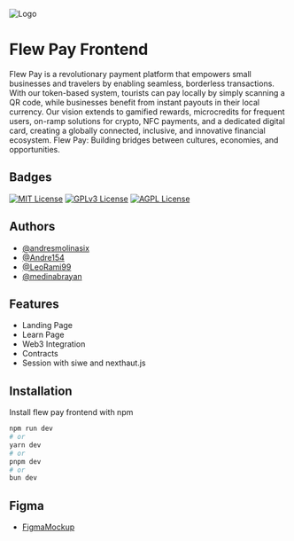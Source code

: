 ![Logo](https://flewpay.com/opengraph-image.png)

# Flew Pay Frontend

Flew Pay is a revolutionary payment platform that empowers small businesses and travelers by enabling seamless, borderless transactions. With our token-based system, tourists can pay locally by simply scanning a QR code, while businesses benefit from instant payouts in their local currency. Our vision extends to gamified rewards, microcredits for frequent users, on-ramp solutions for crypto, NFC payments, and a dedicated digital card, creating a globally connected, inclusive, and innovative financial ecosystem. Flew Pay: Building bridges between cultures, economies, and opportunities.

## Badges

[![MIT License](https://img.shields.io/badge/License-MIT-green.svg)](https://choosealicense.com/licenses/mit/)
[![GPLv3 License](https://img.shields.io/badge/License-GPL%20v3-yellow.svg)](https://opensource.org/licenses/)
[![AGPL License](https://img.shields.io/badge/license-AGPL-blue.svg)](http://www.gnu.org/licenses/agpl-3.0)

## Authors

-   [@andresmolinasix](https://github.com/andresmolinasix)
-   [@Andre154](https://github.com/Andre154)
-   [@LeoRami99](https://github.com/LeoRami99)
-   [@medinabrayan](https://github.com/medinabrayan)

## Features

-   Landing Page
-   Learn Page
-   Web3 Integration
-   Contracts
-   Session with siwe and nexthaut.js

## Installation

Install flew pay frontend with npm

```bash
npm run dev
# or
yarn dev
# or
pnpm dev
# or
bun dev
```

<!-- enlace de figma -->

## Figma

-   [FigmaMockup](https://www.figma.com/design/IZgBPMcZ5wwW90RLBWL8we/flewpay?node-id=0-1&t=lmjzVwbUozR3x3i9-1)
